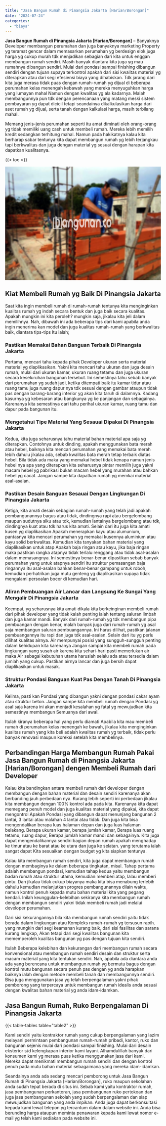 ```yaml
---
title: "Jasa Bangun Rumah di Pinangsia Jakarta [Harian/Borongan]"
date: "2024-07-24"
categories: 
  - "biaya"
---
```


**Jasa Bangun Rumah di Pinangsia Jakarta \[Harian/Borongan\]** – Banyaknya Developer membangun perumahan dan juga banyaknya marketing Property yg teramat gencar dalam memasarkan perumahan yg berdesign elok juga harga yg cukup murah tdk menjadikan sebagian dari kita untuk enggan membangun rumah sendiri. Masih banyak diantara kita juga yg mau rumahnya dibangun sendiri. Mulai dari pondasi sampai finishing dibangun sendiri dengan tujuan supaya terkontrol apakah dari sisi kwalitas material yg diterapkan atau dari segi efesiensi biaya yang dihabiskan. Tdk jarang dari kita juga merasa tidak puas dengan rumah-rumah yg dijual di beberapa perumahan kelas menengah kebawah yang mereka menyuguhkan harga yang lumayan mahal Namun dengan kwalitas yg ala kadarnya. Malah membangunnya pun tdk dengan perencanaan yang matang meski sistem pembayaran yg dapat dicicil tetapi seandainya dikalkulasikan harga dari aset rumah yg dijual, serta tanah dengan kalkulasi harga, masih terbilang mahal.

Memang jenis-jenis perumahan seperti itu amat diminati oleh orang-orang yg tidak memiliki uang cash untuk membeli rumah. Mereka lebih memilih kredit sedangkan terhitung mahal. Namun pada hakikatnya kalau kita berharap sabar tentunya kita dapat membangun rumah yg lebih terjangkau tapi berkwalitas dan juga dengan material yg sesuai dengan harapan kita dapatkan kualitasnya.

{{< toc >}}

![Jasa Bangun Rumah di Pinangsia Jakarta [Harian/Borongan]](/images/borong-bangunan-17.png)

## Kiat Membeli Rumah yg Baik Di Pinangsia Jakarta

Saat kita ingin membeli rumah di rumah-rumah tentunya kita menginginkan kualitas rumah yg indah secara bentuk dan juga baik secara kualitas. Apakah mungkin ini kita peroleh? mungkin saja, jikalau kita jeli dalam memilihnya. Nah, dibawah ini ada beberapa tips dari kami apabila anda ingin menerima kan model dan juga kualitas rumah-rumah yang berkwalitas baik, diantara tips-tips Itu ialah;

### Pastikan Memakai Bahan Banguan Terbaik Di Pinangsia Jakarta

Pertama, mencari tahu kepada pihak Developer ukuran serta material material yg diaplikasikan. Yakni kita mencari tahu ukuran dan juga desain rumah, mulai dari ukuran kamar, ukuran ruang tetamu dan juga ukuran secara keseluruhan bangunan tersebut. Ini semestinya tahu sebab banyak dari perumahan yg sudah jadi, ketika ditempati baik itu kamar tidur atau ruang tamu juga ruang dapur nya tdk sesuai dengan gambar ataupun tidak pas dengan barang-barang interior yg akan kita taruh di dalamnya. Kadang kasurnya yg kebesaran atau bangkunya yg ke panjangan dan sebagainya. Karenanya kita semestinya cari tahu perihal ukuran kamar, ruang tamu dan dapur pada bangunan itu.

### Mengetahui Tipe Material Yang Sesauai Dipakai Di Pinangsia Jakarta

Kedua, kita juga seharusnya tahu material bahan material apa saja yg diterapkan. Contohnya untuk dinding, apakah menggunakan bata merah atau hebel, baiknya kita mencari perumahan yang memakai bata merah lebih dahulu jikalau ada, sebab kwalitas bata merah tetap terbaik diatas hebel. Bila tidak ada maka yang memakai hebel tidak kenapa namun jenis hebel nya apa yang diterapkan kita seharusnya pintar memilih juga yakni macam hebel yg pabrikasi bukan macam hebel yang murahan atau bahkan hebel yg cacat. Jangan sampe kita dapatkan rumah yg memkai material asal-asalan.

### Pastikan Desain Banguan Sesauai Dengan Lingkungan Di Pinangsia Jakarta

Ketiga, kita amati desain sebagian rumah-rumah yang telah jadi apakah pembangunannya bagus atau tidak, dindingnya rapi atau bergelombang maupun sudutnya siku atau tdk, kemudian lantainya bergelombang atau tdk, dindingnya kuat atau tdk harus kita amati. Selain dari itu juga kita amati kusen yg diaplikasikan Apakah menerapkan kayu atau alumunium, pantasnya kita mencari perumahan yg memakai kusennya aluminium atau kayu solid berkwalitas. Kemudian kita tanyakan bahan material yang diaplikasikan untuk atap Apakah baja ringan atau kayu, jika baja ringan maka pastikan rangka atapnya tidak terlalu renggang atau tidak asal-asalan dalam memasangnya. Ini semestinya benar-benar dipastikan sebab banyak perumahan yang untuk atapnya sendiri itu struktur pemasangan baja ringannya itu asal-asalan bahkan benar-benar gampang untuk roboh, kemudian perhatrikan juga mutu genteng yg diaplikasikan supaya tidak mengalami persoalan bocor di kemudian hari.

### Aliran Pembuangan Air Lancar dan Langsung Ke Sungai Yang Mengalir Di Pinangsia Jakarta

Keempat, yg seharusnya kita amati dikala kita berkeinginan membeli rumah dari pihak developer yang tidak kalah penting ialah tentang saluran limbah dan juga kamar mandi. Banyak dari rumah-rumah yg tdk membangun pipa pembuangan dengan benar, malah banyak juga dari rumah-rumah yg asal saja membangun saluran pembuangannya. Ini harus dilihat, pastikan jalanan pembuangannya itu rapi dan juga tdk asal-asalan. Selain dari itu yg perlu dilihat kualitas airnya. Air mempunyai posisi yang sungguh-sungguh penting dalam kehidupan kita karenanya Jangan sampai kita membeli rumah pada lingkungan yang susah air karena kita sehari-hari pasti memerlukan air maka Air sebagai kebutuhan utama haruslah selalu ada atau tersedia dalam jumlah yang cukup. Pastikan airnya lancar dan juga bersih dapat diaplikasikan untuk masak.

### Struktur Pondasi Banguan Kuat Pas Dengan Tanah Di Pinangsia Jakarta

Kelima, pasti kan Pondasi yang dibangun yakni dengan pondasi cakar ayam atau struktur beton. Jangan sampe kita membeli rumah dengan Pondasi yg asal saja karena ini akan menjadi kesalahan yg fatal yg mewujudkan kita semestinya membangun Semuanya dari awal.

Itulah kiranya beberapa hal yang perlu diamati Apabila kita mau membeli rumah di perumahan kelas menengah ke bawah, jikalau kita menginginkan kualitas rumah yang kita beli adalah kwalitas rumah yg terbaik, tidak perlu banyak renovasi maupun koreksi setelah kita membelinya.

## Perbandingan Harga Membangun Rumah Pakai Jasa Bangun Rumah di Pinangsia Jakarta \[Harian/Borongan\] dengen Membeli Rumah dari Developer

Kalau kita bandingkan antara membeli rumah dari developer dengan membangun dengan bahan material dan desain sendiri karenanya akan berbanding jauh perbedaan nya. Kurang lebih seperti ini perbedaan jikalau kita membangun dengan 100% kontrol ada pada kita. Karenanya kita dapat memegang penuh model dan juga kualitas material yang dipakai, kita dapat mengontrol Apakah Pondasi yang dibangun dapat menunjang bangunan 2 lantai, 3 lantai atau malahan 4 lantai atau tidak. Dan juga kita bisa mengendalikan berapa luas halaman depan dan juga luas halaman belakang. Berapa ukuran kamar, berapa jumlah kamar, Berapa luas ruang tetamu, ruang dapur, Berapa jumlah kamar mandi dan sebagainya. Kita juga dapat mengendalikannya sendiri bagian depan rumah apakah menghadap ke timur atau ke barat atau ke utara dan juga ke selatan. yang terutama ialah sangat dapat Kita sesuaikan dengan budget yg kita siapkan tentunya.

Kalau kita membangun rumah sendiri, kita juga dapat membangun rumah dengan membaginya ke dalam beberapa tingkatan, misal. Tahap pertama adalah membangun pondasi, kemudian tahap kedua yaitu membangun badan rumah atau struktur utama, kemudian memberi atap, lalau memberi pintu. Dan jikalau tidak cukup biayanya maka kita bisa menabung terlebih dahulu kemudian melanjutkan progres pembangunannya dilain waktu, namun kontrol penuh kepada mutu bahan material kita yang pegang kendali. Inilah keunggulan-kelebihan sekiranya kita membangun rumah dengan membangun sendiri yakni tidak membeli rumah jadi melalui developer perumahan.

Dari sisi kekurangannya bila kita membangun rumah sendiri yaitu tidak berada dalam lingkungan atau Kompleks rumah-rumah yg tersusun rapih. yang mungkin dari segi keamanan kurang baik, dari sisi fasilitas dan sarana kurang lengkap, Akan tetapi dari segi kwalitas bangunan kita mememperoleh kualitas bangunan yg pas dengan tujuan kita sendiri.

Itulah Beberapa kelebihan dan kekurangan dari membangun rumah secara konvensional atau membangun rumah sendiri desain dan struktur serta macam material yang kita tentukan sendiri. Nah, apabila ada diantara anda ada yang berencana untuk membangun rumah yg bermutu bagus dengan kontrol mutu bangunan secara penuh pas dengan yg anda harapkan baiknya ialah dengan metode membeli tanah dan membangunnya sendiri. Bisa juga menggunakan jasa yg telah berpengalaman yakni pihak pemborong yang terpercaya untuk membangun rumah idealis anda sesuai dengan kwalitas bahan material yg anda idam-idamkan.

## Jasa Bangun Rumah, Ruko Berpengalaman Di Pinangsia Jakarta

{{< table-tables table="table2" >}}

Kami sendiri yaitu kontraktor rumah yang cukup berpengalaman yang lazim melayani permintaan pembangunan rumah-rumah pribadi, kantor, ruko dan bangunan sejenis mulai dari pondasi sampai finishing. Mulai dari desain eksterior s/d kelengkapan interior kami layani. Alhamdulillah banyak dari konsumen kami yg merasa puas ketika menggunakan jasa dari kami. Mereka dapat menikmati membangun rumah sendiri dan dengan kontrol penuh pada mutu bahan material sebagaimana yang mereka idam-idamkan.

Seandainya anda ada sedang mencari pemborong untuk Jasa Bangun Rumah di Pinangsia Jakarta \[Harian/Borongan\], ruko maupun sekolahan anda sudah tepat berada di situs ini. Sebab kami yaitu kontraktor rumah, jasa pembangunan perkantoran, jasa pembangunan ruko pertokoan dan juga jasa pembangunan sekolah yang sudah berpengalaman dan siap mewujudkan bangunan yang anda impikan. Anda juga dapat berkonsultasi kepada kami lewat telepon yg tercantum dalam dalam website ini. Anda bisa berunding harga ataupun meminta penawaran kepada kami lewat nomor e-mail yg telah kami sediakan pada website ini.
